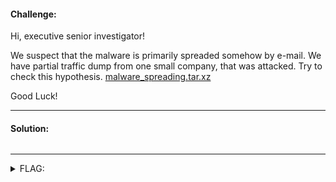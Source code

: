 #### Challenge:

Hi, executive senior investigator!

We suspect that the malware is primarily spreaded somehow by e-mail. We have partial traffic dump from one small company, that was attacked. Try to check this hypothesis. [malware_spreading.tar.xz](./malware_spreading.tar.xz ":ignore")

Good Luck!

---

#### Solution:

```bash
```

---

<details><summary>FLAG:</summary>

```
FLAG{rUn5-GwMR-IlY6-orZd}
```

</details>
<br/>

